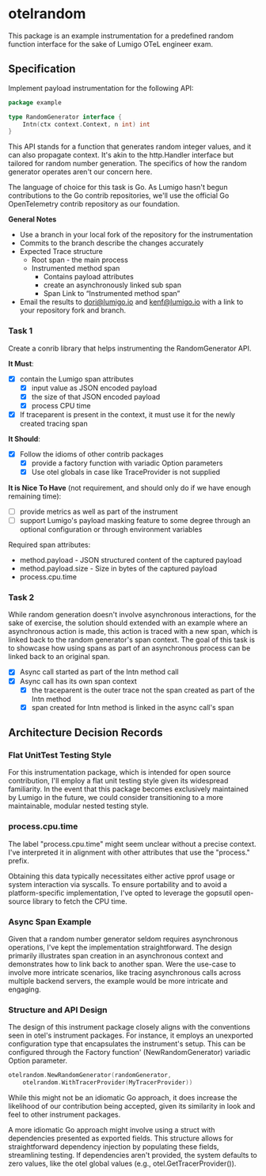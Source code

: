 # otelrandom

This package is an example instrumentation for a predefined random function interface
for the sake of Lumigo OTeL engineer exam.

## Specification

Implement payload instrumentation for the following API:

```go
package example

type RandomGenerator interface {
	Intn(ctx context.Context, n int) int
}

```

This API stands for a function that generates random integer values, and it can also propagate context.
It's akin to the http.Handler interface but tailored for random number generation.
The specifics of how the random generator operates aren't our concern here.

The language of choice for this task is Go.
As Lumigo hasn't begun contributions to the Go contrib repositories,
we'll use the official Go OpenTelemetry contrib repository as our foundation.

**General Notes**

- Use a branch in your local fork of the repository for the instrumentation
- Commits to the branch describe the changes accurately
- Expected Trace structure
    - Root span - the main process
    - Instrumented method span
        - Contains payload attributes
        - create an asynchronously linked sub span
        - Span Link to “Instrumented method span”
- Email the results to dori@lumigo.io and kenf@lumigo.io with a link to your repository fork and branch.

### Task 1

Create a conrib library that helps instrumenting the RandomGenerator API.

**It Must**:

- [x] contain the Lumigo span attributes
    - [x] input value as JSON encoded payload
    - [x] the size of that JSON encoded payload
    - [x] process CPU time
- [x] If traceparent is present in the context, it must use it for the newly created tracing span

**It Should**:

- [x] Follow the idioms of other contrib packages
    - [x] provide a factory function with variadic Option parameters
    - [x] Use otel globals in case like TraceProvider is not supplied

**It is Nice To Have** (not requirement, and should only do if we have enough remaining time):

- [ ] provide metrics as well as part of the instrument
- [ ] support Lumigo's payload masking feature
  to some degree through an optional configuration
  or through environment variables

Required span attributes:

- method.payload - JSON structured content of the captured payload
- method.payload.size - Size in bytes of the captured payload
- process.cpu.time

### Task 2

While random generation doesn't involve asynchronous interactions, for the sake of exercise,
the solution should extended with an example where an asynchronous action is made,
this action is traced with a new span, which is linked back to the random generator's span context.
The goal of this task is to showcase how using spans as part of an asynchronous process can be linked back to an
original span.

- [x] Async call started as part of the Intn method call
- [x] Async call has its own span context
    - [x] the traceparent is the outer trace not the span created as part of the Intn method
    - [x] span created for Intn method is linked in the async call's span

## Architecture Decision Records

### Flat UnitTest Testing Style

For this instrumentation package, which is intended for open source contribution,
I'll employ a flat unit testing style given its widespread familiarity.
In the event that this package becomes exclusively maintained by Lumigo in the future,
we could consider transitioning to a more maintainable, modular nested testing style.

### process.cpu.time

The label "process.cpu.time" might seem unclear without a precise context.
I've interpreted it in alignment with other attributes that use the "process." prefix.

Obtaining this data typically necessitates either active pprof usage or system interaction via syscalls.
To ensure portability and to avoid a platform-specific implementation,
I've opted to leverage the gopsutil open-source library to fetch the CPU time.

### Async Span Example

Given that a random number generator seldom requires asynchronous operations,
I've kept the implementation straightforward.
The design primarily illustrates span creation in an asynchronous context
and demonstrates how to link back to another span.
Were the use-case to involve more intricate scenarios,
like tracing asynchronous calls across multiple backend servers,
the example would be more intricate and engaging.

### Structure and API Design

The design of this instrument package closely aligns with the conventions seen in otel's instrument packages.
For instance, it employs an unexported configuration type that encapsulates the instrument's setup.
This can be configured through the Factory function' (NewRandomGenerator) variadic Option parameter.

```go
otelrandom.NewRandomGenerator(randomGenerator,
    otelrandom.WithTracerProvider(MyTracerProvider))
```

While this might not be an idiomatic Go approach, it does increase the likelihood of our contribution being accepted,
given its similarity in look and feel to other instrument packages.

A more idiomatic Go approach might involve using a struct with dependencies presented as exported fields.
This structure allows for straightforward dependency injection by populating these fields, streamlining testing.
If dependencies aren't provided, the system defaults to zero values,
like the otel global values (e.g., otel.GetTracerProvider()).
